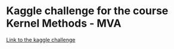 # Kaggle challenge for the course Kernel Methods - MVA
[Link to the kaggle challenge](https://www.kaggle.com/competitions/data-challenge-kernel-methods-2022-2023/overview)
